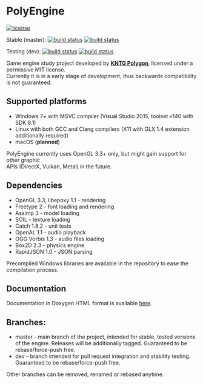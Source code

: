 # PolyEngine
[![license](https://img.shields.io/github/license/KNTGPolygon/PolyEngine.svg)](LICENSE)

Stable (master):
[![build status](https://travis-ci.org/KNTGPolygon/PolyEngine.svg?branch=master)](https://travis-ci.org/KNTGPolygon/PolyEngine)
[![build status](https://ci.appveyor.com/api/projects/status/wa9par5pe99sow82/branch/master?svg=true)](https://ci.appveyor.com/project/MuniuDev/polyengine)

Testing (dev):
[![build status](https://travis-ci.org/KNTGPolygon/PolyEngine.svg?branch=dev)](https://travis-ci.org/KNTGPolygon/PolyEngine)
[![build status](https://ci.appveyor.com/api/projects/status/wa9par5pe99sow82/branch/dev?svg=true)](https://ci.appveyor.com/project/MuniuDev/polyengine)

Game engine study project developed by [**KNTG Polygon**](http://polygon.pw.edu.pl/), licensed under a permissive MIT license.  
Currently it is in a early stage of development, thus backwards compatibility is not guaranteed.

## Supported platforms
* Windows 7+ with MSVC compiler (Visual Studio 2015, toolset v140 with SDK 8.1)
* Linux with both GCC and Clang compilers (X11 with GLX 1.4 extension additionally required)
* macOS (**planned**)

PolyEngine currently uses OpenGL 3.3+ only, but might gain support for other graphic  
APIs (DirectX, Vulkan, Metal) in the future.

## Dependencies
* OpenGL 3.3, libepoxy 1.1 - rendering
* Freetype 2 - font loading and rendering
* Assimp 3 - model loading
* SOIL - texture loading
* Catch 1.8.2 - unit tests
* OpenAL 1.1 - audio playback
* OGG Vorbis 1.3 - audio files loading
* Box2D 2.3 - physics engine
* RapidJSON 1.0 - JSON parsing

Precompiled Windows libraries are available in the repository to ease the compilation process.

## Documentation
Documentation in Doxygen HTML format is available [here](https://kntgpolygon.github.io/PolyEngine/Docs/html/index.html "PolyEngine docs").

## Branches:
* master - main branch of the project, intended for stable, tested versions of the engine. Releases will be additionally tagged. Guaranteed to be rebase/force-push free.
* dev - branch intended for pull request integration and stability testing. Guaranteed to be rebase/force-push free.

Other branches can be removed, renamed or rebased anytime.
